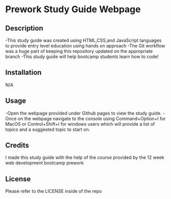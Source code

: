# Prework Study Guide Webpage

## Description

-This study guide was created using HTML,CSS,and JavaScript languages to provide entry level education using hands on approach
-The Git workflow was a huge part of keeping this repository updated on the appropriate branch
-This study guide will help bootcamp students learn how to code!

## Installation

N/A

## Usage

-Open the webpage provided under Github pages to view the study guide.
-Once on the webpage navigate to the console using Command+Option+I for MacOS or Control+Shift+I for windows users which will provide a list of topics and a suggested topic to start on.

## Credits

I made this study guide with the help of the course provided by the 12 week web development bootcamp prework

## License

Please refer to the LICENSE inside of the repo

